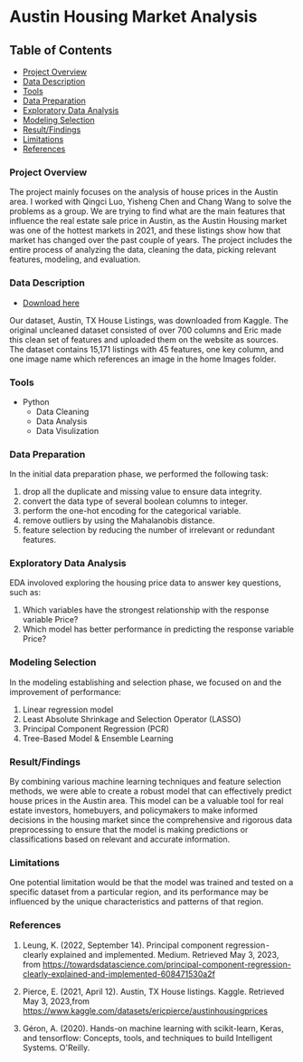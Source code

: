 # Austin Housing Market Analysis

## Table of Contents

- [Project Overview](#project-overview)    
- [Data Description](#data-description)
- [Tools](#tools)
- [Data Preparation](#data-preparation)
- [Exploratory Data Analysis](#exploratory-data-analysis)
- [Modeling Selection](#modeling-selection)
- [Result/Findings](#resultfindings)
- [Limitations](#limitations)
- [References](#references)



### Project Overview 
 The project mainly focuses on the analysis of house prices in the Austin area. I worked with Qingci Luo, Yisheng Chen and Chang Wang to solve the problems as a group. We are trying to find what are the main features that influence the real estate sale price in Austin, as the Austin Housing market was one of the hottest markets in 2021, and these listings show how that market has changed over the past couple of years. The project includes the entire process of analyzing the data, cleaning the data, picking relevant features, modeling, and evaluation.

### Data Description   
- [Download here](https://www.kaggle.com/datasets/ericpierce/austinhousingprices)

Our dataset, Austin, TX House Listings, was downloaded from Kaggle. The original uncleaned dataset consisted of over 700 columns and Eric made this clean set of features and uploaded
them on the website as sources. The dataset contains 15,171 listings with 45 features, one key column, and one image name which references an image in the home Images folder.

### Tools

- Python
    - Data Cleaning
    - Data Analysis
    - Data Visulization

### Data Preparation 

In the initial data preparation phase, we performed the following task:

1. drop all the duplicate and missing value to ensure data integrity.
2. convert the data type of several boolean columns to integer.
3. perform the one-hot encoding for the categorical variable.
4. remove outliers by using the Mahalanobis distance.
5. feature selection by reducing the number of irrelevant or redundant features.
  
### Exploratory Data Analysis 

EDA involoved exploring the housing price data to answer key questions, such as:

1. Which variables have the strongest relationship with the response variable Price?
2. Which model has better performance in predicting the response variable Price?

### Modeling Selection

In the modeling establishing and selection phase, we focused on and the improvement of performance:

1. Linear regression model
2. Least Absolute Shrinkage and Selection Operator (LASSO)
3. Principal Component Regression (PCR)
4. Tree-Based Model & Ensemble Learning
   

### Result/Findings
By combining various machine learning techniques and feature selection methods, we were able to create a robust model that can effectively predict house prices in the Austin area. This model can be a valuable tool for real estate investors, homebuyers, and policymakers to
make informed decisions in the housing market since the comprehensive and rigorous data preprocessing to ensure that the model is making predictions or classifications based on relevant
and accurate information.


### Limitations
One potential limitation would be that the model was trained and tested on a specific dataset from a particular region, and its performance may be influenced by the unique characteristics and patterns of that region.

### References
1. Leung, K. (2022, September 14). Principal component regression - clearly explained and implemented. Medium. Retrieved May 3, 2023, from https://towardsdatascience.com/principal-component-regression-clearly-explained-and-implemented-608471530a2f

2. Pierce, E. (2021, April 12). Austin, TX House listings. Kaggle. Retrieved May 3, 2023,from https://www.kaggle.com/datasets/ericpierce/austinhousingprices

3. Géron, A. (2020). Hands-on machine learning with scikit-learn, Keras, and tensorflow: Concepts, tools, and techniques to build Intelligent Systems. O'Reilly.
